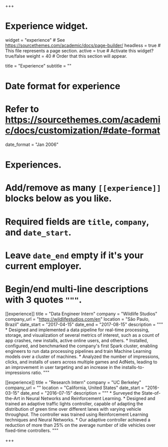 +++
# Experience widget.
widget = "experience"  # See https://sourcethemes.com/academic/docs/page-builder/
headless = true  # This file represents a page section.
active = true  # Activate this widget? true/false
weight = 40  # Order that this section will appear.

title = "Experience"
subtitle = ""

# Date format for experience
#   Refer to https://sourcethemes.com/academic/docs/customization/#date-format
date_format = "Jan 2006"

# Experiences.
#   Add/remove as many `[[experience]]` blocks below as you like.
#   Required fields are `title`, `company`, and `date_start`.
#   Leave `date_end` empty if it's your current employer.
#   Begin/end multi-line descriptions with 3 quotes `"""`.
[[experience]]
  title = "Data Engineer Intern"
  company = "Wildlife Studios"
  company_url = "https://wildlifestudios.com/en"
  location = "São Paulo, Brazil"
  date_start = "2017-04-15"
  date_end = "2017-08-15"
  description = """
    * Designed and implemented a data pipeline for real-time processing, storage, and visualization of several metrics of interest, such as a count of app crashes, new installs, active online users, and others.
    * Installed, configured, and benchmarked the company's first Spark cluster, enabling engineers to run data processing pipelines and train Machine Learning models over a cluster of machines.
    * Analyzed the number of impressions, clicks, and installs of users across multiple games and AdNets, leading to an improvement in user targeting and an increase in the installs-to-impressions ratio.
  """

[[experience]]
  title = "Research Intern"
  company = "UC Berkeley"
  company_url = ""
  location = "California, United States"
  date_start = "2016-03-15"
  date_end = "2016-07-15"
  description = """
    * Surveyed the State-of-the-Art in Neural Networks and Reinforcement Learning.
    * Designed and trained an adaptive traffic lights controller, capable of adapting the distribution of green time over different lanes with varying vehicle throughput. The controller was trained using Reinforcement Learning techniques and Neural Networks.
    * Our adaptive controller achieved a reduction of more than 25% on the average number of idle vehicles over fixed-time controllers.
  """

+++
